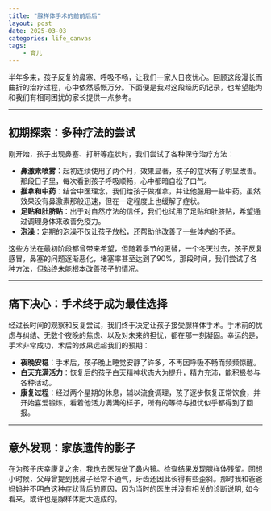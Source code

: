 ```yaml
---
title: "腺样体手术的前前后后"
layout: post
date: 2025-03-03
categories: life_canvas
tags:
    - 育儿
---
```



半年多来，孩子反复的鼻塞、呼吸不畅，让我们一家人日夜忧心。回顾这段漫长而曲折的治疗过程，心中依然感慨万分。下面便是我对这段经历的记录，也希望能为和我们有相同困扰的家长提供一点参考。

---

## 初期探索：多种疗法的尝试

刚开始，孩子出现鼻塞、打鼾等症状时，我们尝试了各种保守治疗方法：

- **鼻激素喷雾**：起初连续使用了两个月，效果显著，孩子的症状有了明显改善。那段日子里，每次看到孩子呼吸顺畅，心中都暗自松了口气。
- **推拿和中药**：结合中医理念，我们给孩子做推拿，并让他服用一些中药。虽然效果没有鼻激素那般迅速，但在一定程度上也缓解了症状。
- **足贴和肚脐贴**：出于对自然疗法的信任，我们也试用了足贴和肚脐贴，希望通过调理身体来改善免疫力。
- **泡澡**：定期的泡澡不仅让孩子放松，还帮助他改善了一些体内的不适。

这些方法在最初阶段都曾带来希望，但随着季节的更替，一个冬天过去，孩子反复感冒，鼻塞的问题逐渐恶化，堵塞率甚至达到了90%。那段时间，我们尝试了各种方法，但始终未能根本改善孩子的情况。

---

## 痛下决心：手术终于成为最佳选择

经过长时间的观察和反复尝试，我们终于决定让孩子接受腺样体手术。手术前的忧虑与纠结、无数个夜晚的焦虑、以及对未来的担忧，都在那一刻凝固。幸运的是，手术非常成功，术后的效果远超我们的预期：

- **夜晚安稳**：手术后，孩子晚上睡觉安静了许多，不再因呼吸不畅而频频惊醒。
- **白天充满活力**：恢复后的孩子白天精神状态大为提升，精力充沛，能积极参与各种活动。
- **康复过程**：经过两个星期的休息，辅以流食调理，孩子逐步恢复正常饮食，并开始喜爱锻炼，看着他活力满满的样子，所有的等待与担忧似乎都得到了回报。

---

## 意外发现：家族遗传的影子

在为孩子庆幸康复之余，我也去医院做了鼻内镜。检查结果发现腺样体残留。回想小时候，父母曾提到我鼻子经常不通气，牙齿还因此长得有些歪斜。那时我和爸爸妈妈并不明白这种症状背后的原因，因为当时的医生并没有相关的诊断说明, 如今看来，或许也是腺样体肥大造成的。


